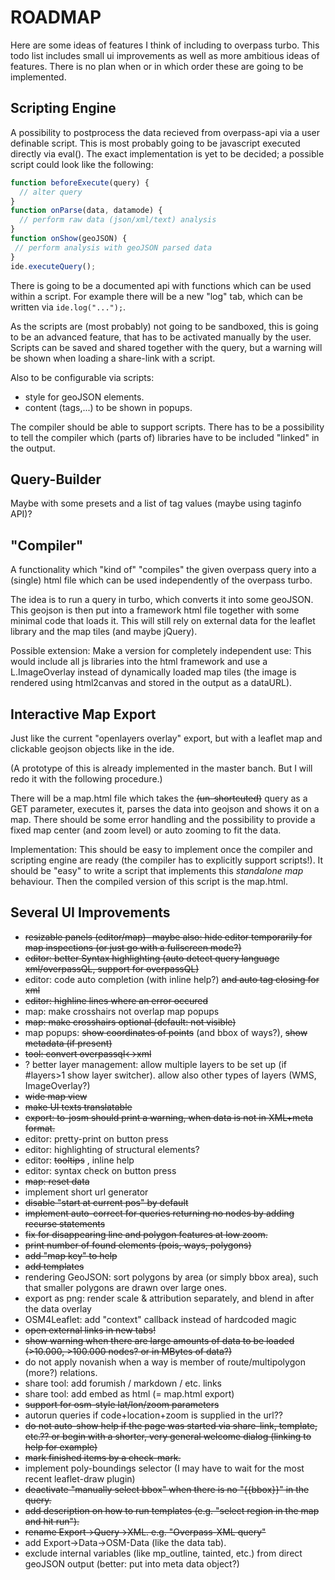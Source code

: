 ROADMAP
=======

Here are some ideas of features I think of including to overpass turbo. This todo list includes small ui improvements as well as more ambitious ideas of features. There is no plan when or in which order these are going to be implemented.

Scripting Engine
----------------

A possibility to postprocess the data recieved from overpass-api via a user definable script. This is most probably going to be javascript executed directly via eval(). The exact implementation is yet to be decided; a possible script could look like the following:

```javascript
function beforeExecute(query) {
  // alter query
}
function onParse(data, datamode) {
  // perform raw data (json/xml/text) analysis
}
function onShow(geoJSON) {
 // perform analysis with geoJSON parsed data
}
ide.executeQuery();
```

There is going to be a documented api with functions which can be used within a script. For example there will be a new "log" tab, which can be written via `ide.log("...");`.

As the scripts are (most probably) not going to be sandboxed, this is going to be an advanced feature, that has to be activated manually by the user. Scripts can be saved and shared together with the query, but a warning will be shown when loading a share-link with a script.

Also to be configurable via scripts:
* style for geoJSON elements.
* content (tags,...) to be shown in popups.

The compiler should be able to support scripts. There has to be a possibility to tell the compiler which (parts of) libraries have to be included "linked" in the output.

Query-Builder
-------------

Maybe with some presets and a list of tag values (maybe using taginfo API)?

"Compiler"
----------

A functionality which "kind of" "compiles" the given overpass query into a (single) html file which can be used independently of the overpass turbo.

The idea is to run a query in turbo, which converts it into some geoJSON. This geojson is then put into a framework html file together with some minimal code that loads it.
This will still rely on external data for the leaflet library and the map tiles (and maybe jQuery).

Possible extension: Make a version for completely independent use: This would include all js libraries into the html framework and use a L.ImageOverlay instead of dynamically loaded map tiles (the image is rendered using html2canvas and stored in the output as a dataURL).

Interactive Map Export
----------------------

Just like the current "openlayers overlay" export, but with a leaflet map and clickable geojson objects like in the ide.

(A prototype of this is already implemented in the master banch. But I will redo it with the following procedure.)

There will be a map.html file which takes the ~~(un-shortcuted)~~ query as a GET parameter, executes it, parses the data into geojson and shows it on a map. There should be some error handling and the possibility to provide a fixed map center (and zoom level) or auto zooming to fit the data.

Implementation: This should be easy to implement once the compiler and scripting engine are ready (the compiler has to explicitly support scripts!). It should be "easy" to write a script that implements this *standalone map* behaviour. Then the compiled version of this script is the map.html.

Several UI Improvements
-----------------------

* ~~resizable panels (editor/map)- maybe also: hide editor temporarily for map inspections (or just go with a fullscreen mode?)~~
* ~~editor: better Syntax highlighting (auto detect query language xml/overpassQL, support for overpassQL)~~
* editor: code auto completion (with inline help?) ~~and auto tag closing for xml~~
* ~~editor: highline lines where an error occured~~
* map: make crosshairs not overlap map popups
* ~~map: make crosshairs optional (default: not visible)~~
* map popups: ~~show coordinates of points~~ (and bbox of ways?), ~~show metadata (if present)~~
* ~~tool: convert overpassql<->xml~~
* ? better layer management: allow multiple layers to be set up (if #layers>1 show layer switcher). allow also other types of layers (WMS, ImageOverlay?)
* ~~wide map view~~
* ~~make UI texts translatable~~
* ~~export: to-josm should print a warning, when data is not in XML+meta format.~~
* editor: pretty-print on button press
* editor: highlighting of structural elements?
* editor: ~~tooltips~~ , inline help
* editor: syntax check on button press
* ~~map: reset data~~
* implement short url generator
* ~~disable "start at current pos" by default~~
* ~~implement auto-correct for queries returning no nodes by adding recurse statements~~
* ~~fix for disappearing line and polygon features at low zoom.~~
* ~~print number of found elements (pois, ways, polygons)~~
* ~~add "map key" to help~~
* ~~add templates~~
* rendering GeoJSON: sort polygons by area (or simply bbox area), such that smaller polygons are drawn over large ones.
* export as png: render scale & attribution separately, and blend in after the data overlay
* OSM4Leaflet: add "context" callback instead of hardcoded magic
* ~~open external links in new tabs!~~
* ~~show warning when there are large amounts of data to be loaded (>10.000, >100.000 nodes? or in MBytes of data?)~~
* do not apply novanish when a way is member of route/multipolygon (more?) relations.
* share tool: add forumish / markdown / etc. links
* share tool: add embed as html (= map.html export)
* ~~support for osm-style lat/lon/zoom parameters~~
* autorun queries if code+location+zoom is supplied in the url??
* ~~do not auto-show help if the page was started via share-link, template, etc.?? or begin with a shorter, very general welcome dialog (linking to help for example)~~
* ~~mark finished items by a check-mark.~~
* implement poly-boundings selector (I may have to wait for the most recent leaflet-draw plugin) 
* ~~deactivate "manually select bbox" when there is no "{{bbox}}" in the query.~~
* ~~add description on how to run templates (e.g. "select region in the map and hit run").~~
* ~~rename Export->Query->XML. e.g. "Overpass-XML query"~~
* add Export->Data->OSM-Data (like the data tab).
* exclude internal variables (like mp_outline, tainted, etc.) from direct geoJSON output (better: put into meta data object?)